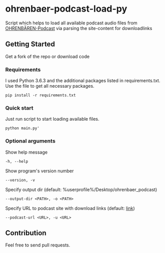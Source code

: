 # ohrenbaer-podcast-load-py
Script which helps to load all available podcast audio files from [OHRENBÄREN-Podcast][lnk_podcast] via parsing the site-content for downloadlinks

## Getting Started
Get a fork of the repo or download code

### Requirements
I used Python 3.6.3 and the additional packages listed in requirements.txt. Use the file to get all necessary packages.

```
pip install -r requirements.txt
```

### Quick start
Just run script to start loading available files.
```
python main.py'
```

### Optional arguments
Show help message
```
-h, --help
```

Show program's version number
```
--version, -v
```

Specify output dir (default: %userprofile%/Desktop/ohrenbaer_podcast)
```
--output-dir <PATH>, -o <PATH>
```

Specify URL to podcast site with download links (default: [link][lnk_podcast])
```
--podcast-url <URL>, -u <URL>
```

## Contribution

Feel free to send pull requests.

[lnk_podcast]: https://www.ohrenbaer.de/podcast/podcast.html
